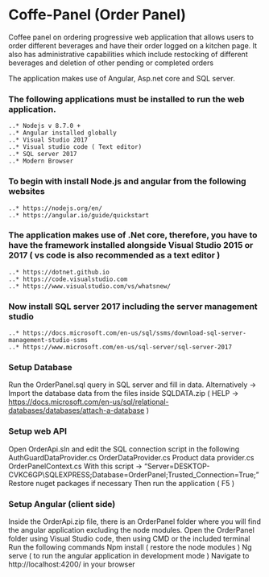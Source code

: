 # Coffe-Panel (Order Panel)

Coffee panel on ordering progressive web application that allows users to order different beverages and have their order logged on a kitchen page. It also has administrative capabilities which include restocking of different beverages and deletion of other pending or completed orders

The application makes use of Angular, Asp.net  core and SQL server. 

### The following applications must be installed to run the web application. 

```
..* Nodejs v 8.7.0 +
..* Angular installed globally
..* Visual Studio 2017
..* Visual studio code ( Text editor) 
..* SQL server 2017 
..* Modern Browser
```

### To begin with install Node.js and angular from the following websites 

```
..* https://nodejs.org/en/ 
..* https://angular.io/guide/quickstart 
```

### The application makes use of .Net core, therefore, you have to have the framework installed alongside Visual Studio 2015 or 2017 ( vs code is also recommended as a text editor )

```
..* https://dotnet.github.io 
..* https://code.visualstudio.com 
..* https://www.visualstudio.com/vs/whatsnew/
```

### Now install SQL server 2017 including the server management studio

```
..* https://docs.microsoft.com/en-us/sql/ssms/download-sql-server-management-studio-ssms 
..* https://www.microsoft.com/en-us/sql-server/sql-server-2017 
```

### Setup Database

Run the OrderPanel.sql query in SQL server and fill in data. 
Alternatively -> Import the database data from the files inside SQLDATA.zip ( HELP -> https://docs.microsoft.com/en-us/sql/relational-databases/databases/attach-a-database )

### Setup web API 

Open OrderApi.sln and edit the SQL connection script in the following 
AuthGuardDataProvider.cs
OrderDataProvider.cs
Product data provider.cs
OrderPanelContext.cs
With this script -> “Server=DESKTOP-CVKC6GP\SQLEXPRESS;Database=OrderPanel;Trusted_Connection=True;”
Restore nuget packages if necessary 
Then run the application ( F5 ) 

### Setup Angular (client side) 

Inside the OrderApi.zip file, there is an OrderPanel folder where you will find the angular application excluding the node modules.
Open the OrderPanel folder using Visual Studio code, then using CMD or  the included terminal Run the following commands
Npm install ( restore the node modules )
Ng serve ( to run the angular application in development mode ) 
Navigate to http://localhost:4200/ in your browser



